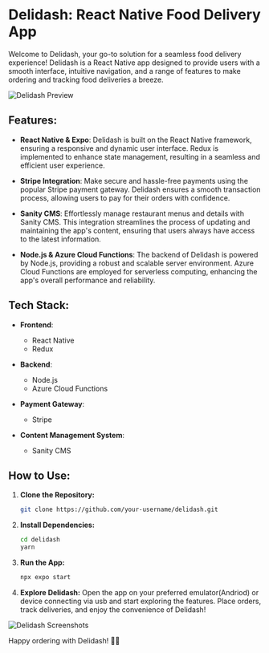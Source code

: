 # Delidash: React Native Food Delivery App

Welcome to Delidash, your go-to solution for a seamless food delivery experience! Delidash is a React Native app designed to provide users with a smooth interface, intuitive navigation, and a range of features to make ordering and tracking food deliveries a breeze.

![Delidash Preview](link-to-your-image)

## Features:

- **React Native & Expo**: Delidash is built on the React Native framework, ensuring a responsive and dynamic user interface. Redux is implemented to enhance state management, resulting in a seamless and efficient user experience.

- **Stripe Integration**: Make secure and hassle-free payments using the popular Stripe payment gateway. Delidash ensures a smooth transaction process, allowing users to pay for their orders with confidence.

- **Sanity CMS**: Effortlessly manage restaurant menus and details with Sanity CMS. This integration streamlines the process of updating and maintaining the app's content, ensuring that users always have access to the latest information.

- **Node.js & Azure Cloud Functions**: The backend of Delidash is powered by Node.js, providing a robust and scalable server environment. Azure Cloud Functions are employed for serverless computing, enhancing the app's overall performance and reliability.

## Tech Stack:

- **Frontend**:
  - React Native
  - Redux

- **Backend**:
  - Node.js
  - Azure Cloud Functions

- **Payment Gateway**:
  - Stripe

- **Content Management System**:
  - Sanity CMS

## How to Use:

1. **Clone the Repository:**
   ```bash
   git clone https://github.com/your-username/delidash.git
   ```

2. **Install Dependencies:**
   ```bash
   cd delidash
   yarn
   ```

3. **Run the App:**
   ```bash
   npx expo start
   ```

4. **Explore Delidash:**
   Open the app on your preferred emulator(Andriod) or device connecting via usb and start exploring the features. Place orders, track deliveries, and enjoy the convenience of Delidash!

![Delidash Screenshots](link-to-more-images)

Happy ordering with Delidash! 🍔🚀

